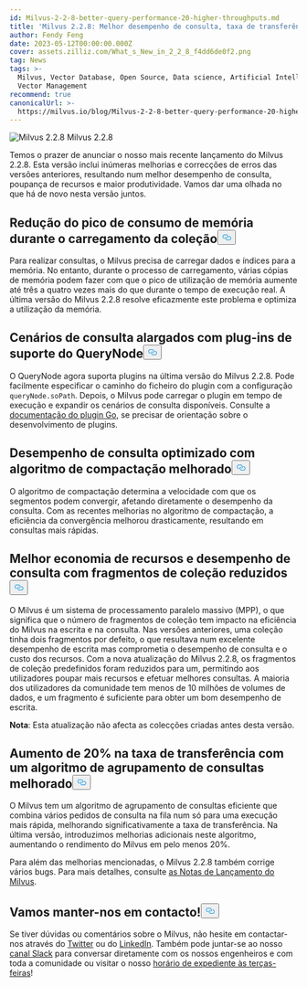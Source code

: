 ```yaml
---
id: Milvus-2-2-8-better-query-performance-20-higher-throughputs.md
title: 'Milvus 2.2.8: Melhor desempenho de consulta, taxa de transferência 20% maior'
author: Fendy Feng
date: 2023-05-12T00:00:00.000Z
cover: assets.zilliz.com/What_s_New_in_2_2_8_f4dd6de0f2.png
tag: News
tags: >-
  Milvus, Vector Database, Open Source, Data science, Artificial Intelligence,
  Vector Management
recommend: true
canonicalUrl: >-
  https://milvus.io/blog/Milvus-2-2-8-better-query-performance-20-higher-throughputs.md
---
```

<p>
  
   <span class="img-wrapper"> <img translate="no" src="https://assets.zilliz.com/What_s_New_in_2_2_8_f4dd6de0f2.png" alt="Milvus 2.2.8" class="doc-image" id="milvus-2.2.8" />
   </span> <span class="img-wrapper"> <span>Milvus 2.2.8</span> </span></p>
<p>Temos o prazer de anunciar o nosso mais recente lançamento do Milvus 2.2.8. Esta versão inclui inúmeras melhorias e correcções de erros das versões anteriores, resultando num melhor desempenho de consulta, poupança de recursos e maior produtividade. Vamos dar uma olhada no que há de novo nesta versão juntos.</p>
<h2 id="Reduced-peak-memory-consumption-during-collection-loading" class="common-anchor-header">Redução do pico de consumo de memória durante o carregamento da coleção<button data-href="#Reduced-peak-memory-consumption-during-collection-loading" class="anchor-icon" translate="no">
      <svg translate="no"
        aria-hidden="true"
        focusable="false"
        height="20"
        version="1.1"
        viewBox="0 0 16 16"
        width="16"
      >
        <path
          fill="#0092E4"
          fill-rule="evenodd"
          d="M4 9h1v1H4c-1.5 0-3-1.69-3-3.5S2.55 3 4 3h4c1.45 0 3 1.69 3 3.5 0 1.41-.91 2.72-2 3.25V8.59c.58-.45 1-1.27 1-2.09C10 5.22 8.98 4 8 4H4c-.98 0-2 1.22-2 2.5S3 9 4 9zm9-3h-1v1h1c1 0 2 1.22 2 2.5S13.98 12 13 12H9c-.98 0-2-1.22-2-2.5 0-.83.42-1.64 1-2.09V6.25c-1.09.53-2 1.84-2 3.25C6 11.31 7.55 13 9 13h4c1.45 0 3-1.69 3-3.5S14.5 6 13 6z"
        ></path>
      </svg>
    </button></h2><p>Para realizar consultas, o Milvus precisa de carregar dados e índices para a memória. No entanto, durante o processo de carregamento, várias cópias de memória podem fazer com que o pico de utilização de memória aumente até três a quatro vezes mais do que durante o tempo de execução real. A última versão do Milvus 2.2.8 resolve eficazmente este problema e optimiza a utilização da memória.</p>
<h2 id="Expanded-querying-scenarios-with-QueryNode-supporting-plugins" class="common-anchor-header">Cenários de consulta alargados com plug-ins de suporte do QueryNode<button data-href="#Expanded-querying-scenarios-with-QueryNode-supporting-plugins" class="anchor-icon" translate="no">
      <svg translate="no"
        aria-hidden="true"
        focusable="false"
        height="20"
        version="1.1"
        viewBox="0 0 16 16"
        width="16"
      >
        <path
          fill="#0092E4"
          fill-rule="evenodd"
          d="M4 9h1v1H4c-1.5 0-3-1.69-3-3.5S2.55 3 4 3h4c1.45 0 3 1.69 3 3.5 0 1.41-.91 2.72-2 3.25V8.59c.58-.45 1-1.27 1-2.09C10 5.22 8.98 4 8 4H4c-.98 0-2 1.22-2 2.5S3 9 4 9zm9-3h-1v1h1c1 0 2 1.22 2 2.5S13.98 12 13 12H9c-.98 0-2-1.22-2-2.5 0-.83.42-1.64 1-2.09V6.25c-1.09.53-2 1.84-2 3.25C6 11.31 7.55 13 9 13h4c1.45 0 3-1.69 3-3.5S14.5 6 13 6z"
        ></path>
      </svg>
    </button></h2><p>O QueryNode agora suporta plugins na última versão do Milvus 2.2.8. Pode facilmente especificar o caminho do ficheiro do plugin com a configuração <code translate="no">queryNode.soPath</code>. Depois, o Milvus pode carregar o plugin em tempo de execução e expandir os cenários de consulta disponíveis. Consulte a <a href="https://pkg.go.dev/plugin">documentação do plugin Go</a>, se precisar de orientação sobre o desenvolvimento de plugins.</p>
<h2 id="Optimized-querying-performance-with-enhanced-compaction-algorithm" class="common-anchor-header">Desempenho de consulta optimizado com algoritmo de compactação melhorado<button data-href="#Optimized-querying-performance-with-enhanced-compaction-algorithm" class="anchor-icon" translate="no">
      <svg translate="no"
        aria-hidden="true"
        focusable="false"
        height="20"
        version="1.1"
        viewBox="0 0 16 16"
        width="16"
      >
        <path
          fill="#0092E4"
          fill-rule="evenodd"
          d="M4 9h1v1H4c-1.5 0-3-1.69-3-3.5S2.55 3 4 3h4c1.45 0 3 1.69 3 3.5 0 1.41-.91 2.72-2 3.25V8.59c.58-.45 1-1.27 1-2.09C10 5.22 8.98 4 8 4H4c-.98 0-2 1.22-2 2.5S3 9 4 9zm9-3h-1v1h1c1 0 2 1.22 2 2.5S13.98 12 13 12H9c-.98 0-2-1.22-2-2.5 0-.83.42-1.64 1-2.09V6.25c-1.09.53-2 1.84-2 3.25C6 11.31 7.55 13 9 13h4c1.45 0 3-1.69 3-3.5S14.5 6 13 6z"
        ></path>
      </svg>
    </button></h2><p>O algoritmo de compactação determina a velocidade com que os segmentos podem convergir, afetando diretamente o desempenho da consulta. Com as recentes melhorias no algoritmo de compactação, a eficiência da convergência melhorou drasticamente, resultando em consultas mais rápidas.</p>
<h2 id="Better-resource-saving-and-querying-performance-with-reduced-collection-shards" class="common-anchor-header">Melhor economia de recursos e desempenho de consulta com fragmentos de coleção reduzidos<button data-href="#Better-resource-saving-and-querying-performance-with-reduced-collection-shards" class="anchor-icon" translate="no">
      <svg translate="no"
        aria-hidden="true"
        focusable="false"
        height="20"
        version="1.1"
        viewBox="0 0 16 16"
        width="16"
      >
        <path
          fill="#0092E4"
          fill-rule="evenodd"
          d="M4 9h1v1H4c-1.5 0-3-1.69-3-3.5S2.55 3 4 3h4c1.45 0 3 1.69 3 3.5 0 1.41-.91 2.72-2 3.25V8.59c.58-.45 1-1.27 1-2.09C10 5.22 8.98 4 8 4H4c-.98 0-2 1.22-2 2.5S3 9 4 9zm9-3h-1v1h1c1 0 2 1.22 2 2.5S13.98 12 13 12H9c-.98 0-2-1.22-2-2.5 0-.83.42-1.64 1-2.09V6.25c-1.09.53-2 1.84-2 3.25C6 11.31 7.55 13 9 13h4c1.45 0 3-1.69 3-3.5S14.5 6 13 6z"
        ></path>
      </svg>
    </button></h2><p>O Milvus é um sistema de processamento paralelo massivo (MPP), o que significa que o número de fragmentos de coleção tem impacto na eficiência do Milvus na escrita e na consulta. Nas versões anteriores, uma coleção tinha dois fragmentos por defeito, o que resultava num excelente desempenho de escrita mas comprometia o desempenho de consulta e o custo dos recursos. Com a nova atualização do Milvus 2.2.8, os fragmentos de coleção predefinidos foram reduzidos para um, permitindo aos utilizadores poupar mais recursos e efetuar melhores consultas. A maioria dos utilizadores da comunidade tem menos de 10 milhões de volumes de dados, e um fragmento é suficiente para obter um bom desempenho de escrita.</p>
<p><strong>Nota</strong>: Esta atualização não afecta as colecções criadas antes desta versão.</p>
<h2 id="20-throughput-increase-with-an-improved-query-grouping-algorithm" class="common-anchor-header">Aumento de 20% na taxa de transferência com um algoritmo de agrupamento de consultas melhorado<button data-href="#20-throughput-increase-with-an-improved-query-grouping-algorithm" class="anchor-icon" translate="no">
      <svg translate="no"
        aria-hidden="true"
        focusable="false"
        height="20"
        version="1.1"
        viewBox="0 0 16 16"
        width="16"
      >
        <path
          fill="#0092E4"
          fill-rule="evenodd"
          d="M4 9h1v1H4c-1.5 0-3-1.69-3-3.5S2.55 3 4 3h4c1.45 0 3 1.69 3 3.5 0 1.41-.91 2.72-2 3.25V8.59c.58-.45 1-1.27 1-2.09C10 5.22 8.98 4 8 4H4c-.98 0-2 1.22-2 2.5S3 9 4 9zm9-3h-1v1h1c1 0 2 1.22 2 2.5S13.98 12 13 12H9c-.98 0-2-1.22-2-2.5 0-.83.42-1.64 1-2.09V6.25c-1.09.53-2 1.84-2 3.25C6 11.31 7.55 13 9 13h4c1.45 0 3-1.69 3-3.5S14.5 6 13 6z"
        ></path>
      </svg>
    </button></h2><p>O Milvus tem um algoritmo de agrupamento de consultas eficiente que combina vários pedidos de consulta na fila num só para uma execução mais rápida, melhorando significativamente a taxa de transferência. Na última versão, introduzimos melhorias adicionais neste algoritmo, aumentando o rendimento do Milvus em pelo menos 20%.</p>
<p>Para além das melhorias mencionadas, o Milvus 2.2.8 também corrige vários bugs. Para mais detalhes, consulte <a href="https://milvus.io/docs/release_notes.md">as Notas de Lançamento do Milvus</a>.</p>
<h2 id="Let’s-keep-in-touch" class="common-anchor-header">Vamos manter-nos em contacto!<button data-href="#Let’s-keep-in-touch" class="anchor-icon" translate="no">
      <svg translate="no"
        aria-hidden="true"
        focusable="false"
        height="20"
        version="1.1"
        viewBox="0 0 16 16"
        width="16"
      >
        <path
          fill="#0092E4"
          fill-rule="evenodd"
          d="M4 9h1v1H4c-1.5 0-3-1.69-3-3.5S2.55 3 4 3h4c1.45 0 3 1.69 3 3.5 0 1.41-.91 2.72-2 3.25V8.59c.58-.45 1-1.27 1-2.09C10 5.22 8.98 4 8 4H4c-.98 0-2 1.22-2 2.5S3 9 4 9zm9-3h-1v1h1c1 0 2 1.22 2 2.5S13.98 12 13 12H9c-.98 0-2-1.22-2-2.5 0-.83.42-1.64 1-2.09V6.25c-1.09.53-2 1.84-2 3.25C6 11.31 7.55 13 9 13h4c1.45 0 3-1.69 3-3.5S14.5 6 13 6z"
        ></path>
      </svg>
    </button></h2><p>Se tiver dúvidas ou comentários sobre o Milvus, não hesite em contactar-nos através do <a href="https://twitter.com/milvusio">Twitter</a> ou do <a href="https://www.linkedin.com/company/the-milvus-project">LinkedIn</a>. Também pode juntar-se ao nosso <a href="https://milvus.io/slack/">canal Slack</a> para conversar diretamente com os nossos engenheiros e com toda a comunidade ou visitar o nosso <a href="https://us02web.zoom.us/meeting/register/tZ0pcO6vrzsuEtVAuGTpNdb6lGnsPBzGfQ1T#/registration">horário de expediente às terças-feiras</a>!</p>
